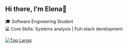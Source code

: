 ## Hi there, I’m Elena👋

🎓 Software Engineering Student </br>
💻 Core Skills: Systems analysis | Full-stack development 

[![Top Langs](https://github-readme-stats.vercel.app/api/top-langs/?username=ElenaDanchenko&layout=compact)](https://github.com/anuraghazra/github-readme-stats)
<!--
**ElenaDanchenko/ElenaDanchenko** is a ✨ _special_ ✨ repository because its `README.md` (this file) appears on your GitHub profile.

Here are some ideas to get you started:

- 🔭 I’m currently working on ...
- 🌱 I’m currently learning ...
- 👯 I’m looking to collaborate on ...
- 🤔 I’m looking for help with ...
- 💬 Ask me about ...
- 📫 How to reach me: ...
- 😄 Pronouns: ...
- ⚡ Fun fact: ...
-->
